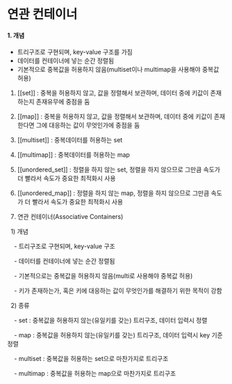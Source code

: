 # 연관 컨테이너  

#### 1. 개념
- 트리구조로 구현되며, key-value 구조를 가짐
- 데이터를 컨테이너에 넣는 순간 정렬됨
- 기본적으로 중복값을 허용하지 않음(multiset이나 multimap을 사용해야 중복값 허용)


1. [[set]] : 중복을 허용하지 않고, 값을 정렬해서 보관하며, 데이터 중에 키값이 존재하는지 존재유무에 중점을 둠
2. [[map]] : 중복을 허용하지 않고, 값을 정렬해서 보관하며, 데이터 중에 키값이 존재한다면 그에 대응하는 값이 무엇인가에 중점을 둠
3. [[multiset]] : 중복데이터를 허용하는 set
4. [[multimap]] : 중복데이터를 허용하는 map
5. [[unordered_set]] : 정렬을 하지 않는 set, 정렬을 하지 않으므로 그만큼 속도가 더 빨라서 속도가 중요한 최적화시 사용
6. [[unordered_map]] : 정렬을 하지 않는 map, 정렬을 하지 않으므로 그만큼 속도가 더 빨라서 속도가 중요한 최적화시 사용

2. 연관 컨테이너(Associative Containers)

  1) 개념

    - 트리구조로 구현되며, key-value 구조

    - 데이터를 컨테이너에 넣는 순간 정렬됨

    - 기본적으로는 중복값을 허용하지 않음(multi로 사용해야 중복값 허용)

    - 키가 존재하는가, 혹은 키에 대응하는 값이 무엇인가를 해결하기 위한 목적이 강함

  2) 종류

    - set : 중복값을 허용하지 않는(유일키를 갖는) 트리구조, 데이터 입력시 정렬

    - map : 중복값을 허용하지 않는(유일키를 갖는) 트리구조, 데이터 입력시 key 기준 정렬

    - multiset : 중복값을 허용하는 set으로 마찬가지로 트리구조

    - multimap : 중복값을 허용하는 map으로 마찬가지로 트리구조